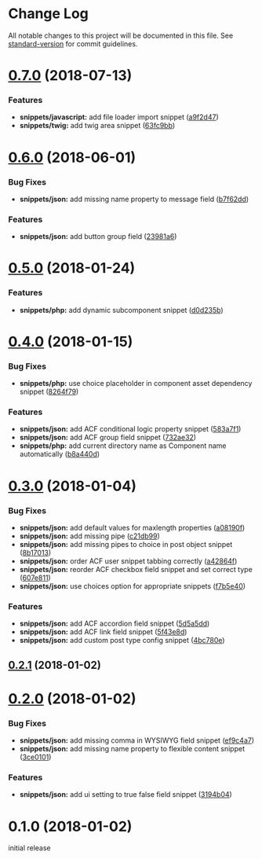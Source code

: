 # Change Log

All notable changes to this project will be documented in this file. See [standard-version](https://github.com/conventional-changelog/standard-version) for commit guidelines.

<a name="0.7.0"></a>
# [0.7.0](https://github.com/flyntwp/flynt-vscode-snippets/compare/v0.6.0...v0.7.0) (2018-07-13)


### Features

* **snippets/javascript:** add file loader import snippet ([a9f2d47](https://github.com/flyntwp/flynt-vscode-snippets/commit/a9f2d47))
* **snippets/twig:** add twig area snippet ([63fc9bb](https://github.com/flyntwp/flynt-vscode-snippets/commit/63fc9bb))



<a name="0.6.0"></a>
# [0.6.0](https://github.com/flyntwp/flynt-vscode-snippets/compare/v0.5.0...v0.6.0) (2018-06-01)


### Bug Fixes

* **snippets/json:** add missing name property to message field ([b7f62dd](https://github.com/flyntwp/flynt-vscode-snippets/commit/b7f62dd))


### Features

* **snippets/json:** add button group field ([23981a6](https://github.com/flyntwp/flynt-vscode-snippets/commit/23981a6))



<a name="0.5.0"></a>
# [0.5.0](https://github.com/flyntwp/flynt-vscode-snippets/compare/v0.4.0...v0.5.0) (2018-01-24)


### Features

* **snippets/php:** add dynamic subcomponent snippet ([d0d235b](https://github.com/flyntwp/flynt-vscode-snippets/commit/d0d235b))



<a name="0.4.0"></a>
# [0.4.0](https://github.com/flyntwp/flynt-vscode-snippets/compare/v0.3.0...v0.4.0) (2018-01-15)


### Bug Fixes

* **snippets/php:** use choice placeholder in component asset dependency snippet ([8264f79](https://github.com/flyntwp/flynt-vscode-snippets/commit/8264f79))


### Features

* **snippets/json:** add ACF conditional logic property snippet ([583a7f1](https://github.com/flyntwp/flynt-vscode-snippets/commit/583a7f1))
* **snippets/json:** add ACF group field snippet ([732ae32](https://github.com/flyntwp/flynt-vscode-snippets/commit/732ae32))
* **snippets/php:** add current directory name as Component name automatically ([b8a440d](https://github.com/flyntwp/flynt-vscode-snippets/commit/b8a440d))



<a name="0.3.0"></a>
# [0.3.0](https://github.com/flyntwp/flynt-vscode-snippets/compare/v0.2.1...v0.3.0) (2018-01-04)


### Bug Fixes

* **snippets/json:** add default values for maxlength properties ([a08190f](https://github.com/flyntwp/flynt-vscode-snippets/commit/a08190f))
* **snippets/json:** add missing pipe ([c21db99](https://github.com/flyntwp/flynt-vscode-snippets/commit/c21db99))
* **snippets/json:** add missing pipes to choice in post object snippet ([8b17013](https://github.com/flyntwp/flynt-vscode-snippets/commit/8b17013))
* **snippets/json:** order ACF user snippet tabbing correctly ([a42864f](https://github.com/flyntwp/flynt-vscode-snippets/commit/a42864f))
* **snippets/json:** reorder ACF checkbox field snippet and set correct type ([607e811](https://github.com/flyntwp/flynt-vscode-snippets/commit/607e811))
* **snippets/json:** use choices option for appropriate snippets ([f7b5e40](https://github.com/flyntwp/flynt-vscode-snippets/commit/f7b5e40))


### Features

* **snippets/json:** add ACF accordion field snippet ([5d5a5dd](https://github.com/flyntwp/flynt-vscode-snippets/commit/5d5a5dd))
* **snippets/json:** add ACF link field snippet ([5f43e8d](https://github.com/flyntwp/flynt-vscode-snippets/commit/5f43e8d))
* **snippets/json:** add custom post type config snippet ([4bc780e](https://github.com/flyntwp/flynt-vscode-snippets/commit/4bc780e))



<a name="0.2.1"></a>
## [0.2.1](https://github.com/flyntwp/flynt-vscode-snippets/compare/v0.2.0...v0.2.1) (2018-01-02)



<a name="0.2.0"></a>
# [0.2.0](https://github.com/flyntwp/flynt-vscode-snippets/compare/v0.1.0...v0.2.0) (2018-01-02)


### Bug Fixes

* **snippets/json:** add missing comma in WYSIWYG field snippet ([ef9c4a7](https://github.com/flyntwp/flynt-vscode-snippets/commit/ef9c4a7))
* **snippets/json:** add missing name property to flexible content snippet ([3ce0101](https://github.com/flyntwp/flynt-vscode-snippets/commit/3ce0101))


### Features

* **snippets/json:** add ui setting to true false field snippet ([3194b04](https://github.com/flyntwp/flynt-vscode-snippets/commit/3194b04))



<a name="0.1.0"></a>
# 0.1.0 (2018-01-02)

initial release
